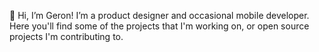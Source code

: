 👋 Hi, I’m Geron! I’m a product designer and occasional mobile developer. Here you'll find some of the projects that I'm working on, or open source projects I'm contributing to.

<!---
GeronNanini/GeronNanini is a ✨ special ✨ repository because its `README.md` (this file) appears on your GitHub profile.
You can click the Preview link to take a look at your changes.
--->
